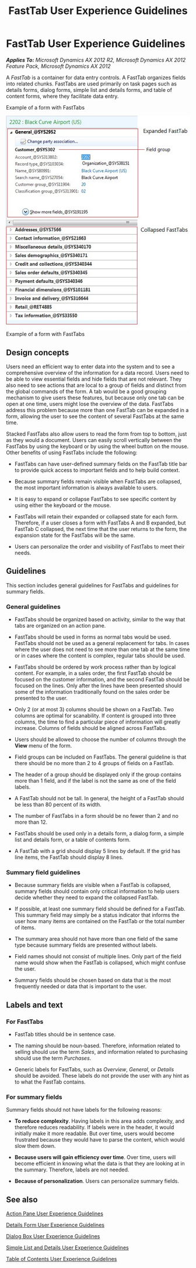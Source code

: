 ﻿---
title: FastTab User Experience Guidelines
TOCTitle: FastTab
ms:assetid: c4370846-6752-4490-bbf4-580caad4540a
ms:mtpsurl: https://msdn.microsoft.com/en-us/library/Gg886606(v=AX.60)
ms:contentKeyID: 35267970
ms.date: 11/07/2012
mtps_version: v=AX.60
---

# FastTab User Experience Guidelines 


_**Applies To:** Microsoft Dynamics AX 2012 R2, Microsoft Dynamics AX 2012 Feature Pack, Microsoft Dynamics AX 2012_

A *FastTab* is a container for data entry controls. A FastTab organizes fields into related chunks. FastTabs are used primarily on task pages such as details forms, dialog forms, simple list and details forms, and table of content forms, where they facilitate data entry.

Example of a form with FastTabs

  
![Form with FastTabs](images/Gg886606.FastTab_01(AX.60).jpg "Form with FastTabs")Example of a form with FastTabs

## Design concepts

Users need an efficient way to enter data into the system and to see a comprehensive overview of the information for a data record. Users need to be able to view essential fields and hide fields that are not relevant. They also need to see actions that are local to a group of fields and distinct from the global commands of the form. A tab would be a good grouping mechanism to give users these features, but because only one tab can be open at one time, users might lose the overview of the data. FastTabs address this problem because more than one FastTab can be expanded in a form, allowing the user to see the content of several FastTabs at the same time.

Stacked FastTabs also allow users to read the form from top to bottom, just as they would a document. Users can easily scroll vertically between the FastTabs by using the keyboard or by using the wheel button on the mouse. Other benefits of using FastTabs include the following:

  - FastTabs can have user-defined summary fields on the FastTab title bar to provide quick access to important fields and to help build context.

  - Because summary fields remain visible when FastTabs are collapsed, the most important information is always available to users.

  - It is easy to expand or collapse FastTabs to see specific content by using either the keyboard or the mouse.

  - FastTabs will retain their expanded or collapsed state for each form. Therefore, if a user closes a form with FastTabs A and B expanded, but FastTab C collapsed, the next time that the user returns to the form, the expansion state for the FastTabs will be the same.

  - Users can personalize the order and visibility of FastTabs to meet their needs.

## Guidelines

This section includes general guidelines for FastTabs and guidelines for summary fields.

### General guidelines

  - FastTabs should be organized based on activity, similar to the way that tabs are organized on an action pane.

  - FastTabs should be used in forms as normal tabs would be used. FastTabs should not be used as a general replacement for tabs. In cases where the user does not need to see more than one tab at the same time or in cases where the content is complex, regular tabs should be used.

  - FastTabs should be ordered by work process rather than by logical content. For example, in a sales order, the first FastTab should be focused on the customer information, and the second FastTab should be focused on the lines. Only after the lines have been presented should some of the information traditionally found on the sales order be presented to the user.

  - Only 2 (or at most 3) columns should be shown on a FastTab. Two columns are optimal for scanability. If content is grouped into three columns, the time to find a particular piece of information will greatly increase. Columns of fields should be aligned across FastTabs.

  - Users should be allowed to choose the number of columns through the **View** menu of the form.

  - Field groups can be included on FastTabs. The general guideline is that there should be no more than 2 to 4 groups of fields on a FastTab.

  - The header of a group should be displayed only if the group contains more than 1 field, and if the label is not the same as one of the field labels.

  - A FastTab should not be tall. In general, the height of a FastTab should be less than 80 percent of its width.

  - The number of FastTabs in a form should be no fewer than 2 and no more than 12.

  - FastTabs should be used only in a details form, a dialog form, a simple list and details form, or a table of contents form.

  - A FastTab with a grid should display 5 lines by default. If the grid has line items, the FastTab should display 8 lines.

### Summary field guidelines

  - Because summary fields are visible when a FastTab is collapsed, summary fields should contain only critical information to help users decide whether they need to expand the collapsed FastTab.

  - If possible, at least one summary field should be defined for a FastTab. This summary field may simply be a status indicator that informs the user how many items are contained on the FastTab or the total number of items.

  - The summary area should not have more than one field of the same type because summary fields are presented without labels.

  - Field names should not consist of multiple lines. Only part of the field name would show when the FastTab is collapsed, which might confuse the user.

  - Summary fields should be chosen based on data that is the most frequently needed or data that is important to the user.

## Labels and text

### For FastTabs

  - FastTab titles should be in sentence case.

  - The naming should be noun-based. Therefore, information related to selling should use the term *Sales*, and information related to purchasing should use the term *Purchases*.

  - Generic labels for FastTabs, such as *Overview*, *General*, or *Details* should be avoided. These labels do not provide the user with any hint as to what the FastTab contains.

### For summary fields

Summary fields should not have labels for the following reasons:

  - **To reduce complexity**. Having labels in this area adds complexity, and therefore reduces readability. If labels were in the header, it would initially make it more readable. But over time, users would become frustrated because they would have to parse the content, which would slow them down.

  - **Because users will gain efficiency over time**. Over time, users will become efficient in knowing what the data is that they are looking at in the summary. Therefore, labels are not needed.

  - **Because of personalization**. Users can personalize summary fields.

## See also

[Action Pane User Experience Guidelines](action-pane-user-experience-guidelines.md)

[Details Form User Experience Guidelines](details-form-user-experience-guidelines.md)

[Dialog Box User Experience Guidelines](dialog-box-user-experience-guidelines.md)

[Simple List and Details User Experience Guidelines](simple-list-and-details-user-experience-guidelines.md)

[Table of Contents User Experience Guidelines](table-of-contents-user-experience-guidelines.md)

